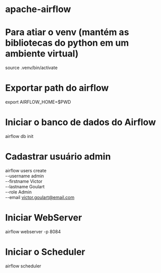 # apache-airflow

# Para atiar o venv (mantém as bibliotecas do python em um ambiente virtual)
source .venv/bin/activate

# Exportar path do airflow
export AIRFLOW_HOME=$PWD

# Iniciar o banco de dados do Airflow
airflow db init

# Cadastrar usuário admin
airflow users create \
    --username admin \
    --firstname Victor \
    --lastname Goulart \
    --role Admin \
    --email victor.goulart@email.com

# Iniciar WebServer
airflow webserver -p 8084

# Iniciar o Scheduler
airflow scheduler
